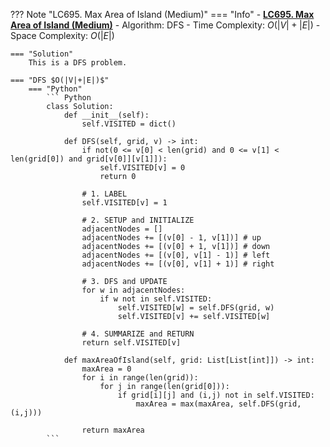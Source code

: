 ??? Note "LC695. Max Area of Island (Medium)"
    === "Info"
        - **<a href="https://leetcode-cn.com/problems/max-area-of-island/" target="_blank">LC695. Max Area of Island (Medium)</a>**
        - Algorithm: DFS
        - Time Complexity: $O(|V| + |E|)$
        - Space Complexity: $O(|E|)$
        
    === "Solution"
        This is a DFS problem.

    === "DFS $O(|V|+|E|)$"
        === "Python"
            ``` Python                               
            class Solution:
                def __init__(self):
                    self.VISITED = dict()        

                def DFS(self, grid, v) -> int:     
                    if not(0 <= v[0] < len(grid) and 0 <= v[1] < len(grid[0]) and grid[v[0]][v[1]]):
                        self.VISITED[v] = 0
                        return 0

                    # 1. LABEL
                    self.VISITED[v] = 1
                    
                    # 2. SETUP and INITIALIZE
                    adjacentNodes = []
                    adjacentNodes += [(v[0] - 1, v[1])] # up
                    adjacentNodes += [(v[0] + 1, v[1])] # down
                    adjacentNodes += [(v[0], v[1] - 1)] # left
                    adjacentNodes += [(v[0], v[1] + 1)] # right

                    # 3. DFS and UPDATE
                    for w in adjacentNodes:
                        if w not in self.VISITED:
                            self.VISITED[w] = self.DFS(grid, w)                
                            self.VISITED[v] += self.VISITED[w]

                    # 4. SUMMARIZE and RETURN
                    return self.VISITED[v]

                def maxAreaOfIsland(self, grid: List[List[int]]) -> int:
                    maxArea = 0
                    for i in range(len(grid)):
                        for j in range(len(grid[0])):
                            if grid[i][j] and (i,j) not in self.VISITED:
                                maxArea = max(maxArea, self.DFS(grid, (i,j)))
                                
                    return maxArea
            ```   